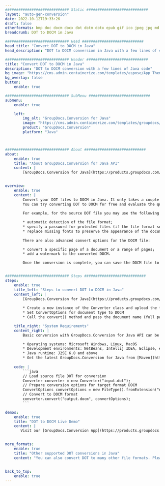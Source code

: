 ```yaml
---
############################# Static ############################
layout: "auto-gen-conversion"
date: 2022-10-12T19:33:26
draft: false
otherformats: bmp doc docm docx dot dotm dotx epub gif ico jpeg jpg md odt ott pdf png psd rtf tex tif tiff txt xps
breadcrumb: DOT to DOCM in Java

############################# Head ############################
head_title: "Convert DOT to DOCM in Java"
head_description: "DOT to DOCM conversion in Java with a few lines of code. Convert over 160 file formats using the GroupDocs document conversion API for Java"

############################# Header ############################
title: "Convert DOT to DOCM in Java"
description: "DOT to DOCM conversion with a few lines of Java code"
bg_image: "https://cms.admin.containerize.com/templates/aspose/App_Themes/V3/images/bg/header1.png"
bg_overlay: false
button:
    enable: true

############################# SubMenu ############################
submenu:
    enable: true

    left:
        img_alt: "GroupDocs.Conversion for Java"
        image: "https://cms.admin.containerize.com/templates/groupdocs/images/product-logos/90x90-noborder/groupdocs-conversion-java.png"
        product: "GroupDocs.Conversion"
        platform: "Java"



############################# About ############################
about:
    enable: true
    title: "About GroupDocs.Conversion for Java API"
    content: |
        [GroupDocs.Conversion for Java](https://products.groupdocs.com/conversion/java/) is an advanced file format conversion API for converting between popular image and document formats such as Microsoft Office, OpenDocument, PDF, HTML, email, CAD. and much more with just a few lines of code. The native API automatically detects the formats of the original documents and offers many options for customizing the converted documents. Along with the function of extracting information from a document, it also supports caching of the conversion results to the local disk by default. However, any type of cache storage can be supported by implementing the appropriate interfaces - Amazon S3, Dropbox, Google Drive, Windows Azure, Reddis, or any others.
    

overview:
    enable: true
    content: |
        Convert your DOT files to DOCM in Java. It only takes a couple of lines of Java code on any platform of your choice, such as Windows, Linux, macOS.
        You can try converting DOT to DOCM for free and evaluate the quality of the conversion results. Along with simple file conversion scripts, you can try more sophisticated options for loading the DOT source file and storing the DOCM output. 
        
        For example, for the source DOT file you may use the following load options:

        * automatic detection of the file format;
        * specify a password for protected files (if the file format supports it);
        * replace missing fonts to preserve the appearance of the document.
        
        There are also advanced convert options for the DOCM file:

        * convert a specific page of a document or a range of pages;
        * add a watermark to the converted DOCM.

        Once the conversion is complete, you can save the DOCM file to your local file path or to any third party storage such as FTP, Amazon S3, Google Drive, Dropbox etc. Please note - to convert DOT to DOCM, you do not need to install any additional software, such as MS Office, Open Office, Adobe Acrobat Reader etc.


############################# Steps ############################
steps:
    enable: true
    title_left: "Steps to convert DOT to DOCM in Java"
    content_left: |
        [GroupDocs.Conversion for Java](https://products.groupdocs.com/conversion/java/) allows developers to easily convert DOT file to DOCM with a few lines of code.
        
        * Create a new instance of the Converter class and upload the file DOT with the full path
        * Set ConvertOptions for document type to DOCM
        * Call the convert() method and pass the document name (full path) and format (DOCM) as a parameter

    title_right: "System Requirements"
    content_right: |
        Basic conversion with GroupDocs.Conversion for Java API can be done with just a few lines of code. Our APIs are supported on all major platforms and operating systems. Before executing the code below, make sure you have the following prerequisites installed on your system.

        * Operating systems: Microsoft Windows, Linux, MacOS
        * Development environments: NetBeans, Intellij IDEA, Eclipse, etc.
        * Java runtime: J2SE 6.0 and above
        * Get the latest GroupDocs.Conversion for Java from [Maven](https://repository.groupdocs.com/webapp/#/artifacts/browse/tree/General/repo/com/groupdocs/groupdocs-conversion)
         
    code: |
        ```java    
        // Load source file DOT for conversion
        Converter converter = new Converter("input.dot");
        // Prepare conversion options for target format DOCM
        ConvertOptions convertOptions = new FileType().fromExtension("docm").getConvertOptions();
        // Convert to DOCM format
        converter.convert("output.docm", convertOptions);
        ```

demos:
    enable: true
    title: "DOT to DOCM Live Demo"
    content: |
       Visit our [GroupDocs.Conversion App](https://products.groupdocs.app/conversion/family) website and try DOT to DOCM conversion now. The free demo has the following benefits
          

more_formats:
    enable: true
    title: "Other supported DOT conversions in Java"
    content: "You can also convert DOT to many other file formats. Please see the list below."
       
       
back_to_top:
    enable: true
---
```

